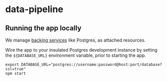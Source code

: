 # data-pipeline

## Running the app locally

We manage [backing services](https://12factor.net/backing-services) like Postgres, as attached resources.

Wire the app to your insulated Postgres development instance by setting the `${DATABASE_URL}` environment variable, prior to starting the app.

```
export DATABASE_URL="postgres://username:password@host:port/database?ssl=true"
npm start
```
